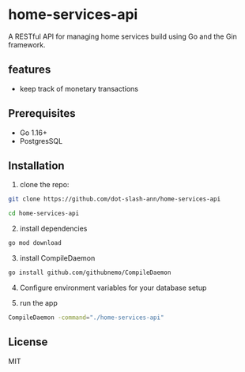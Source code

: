 # home-services-api

A RESTful API for managing home services build using Go and the Gin framework.

## features

- keep track of monetary transactions

## Prerequisites

- Go 1.16+
- PostgresSQL

## Installation

1. clone the repo:

```bash
git clone https://github.com/dot-slash-ann/home-services-api

cd home-services-api
```

2. install dependencies

```bash
go mod download
```

3. install CompileDaemon

```bash
go install github.com/githubnemo/CompileDaemon
```

4. Configure environment variables for your database setup

5. run the app

```bash
CompileDaemon -command="./home-services-api"
```

## License

MIT
